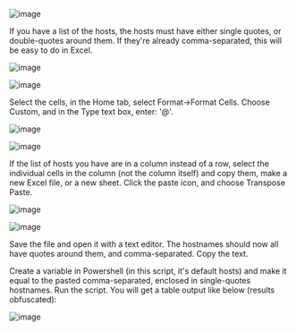 ![image](https://github.com/timiwashima/hostAndOU/assets/52045865/c25c4da7-e64e-486b-86da-4c65a48742bf)

If you have a list of the hosts, the hosts must have either single quotes, or double-quotes around them.  If they're already comma-separated, this will be easy to do in Excel.

![image](https://github.com/timiwashima/hostAndOU/assets/52045865/762f82f8-8d8f-49bd-8b9c-83108a2979ae)

![image](https://github.com/timiwashima/hostAndOU/assets/52045865/66900c23-b434-4cf8-96a4-d24c16caa489)

Select the cells, in the Home tab, select Format→Format Cells.  Choose Custom, and in the Type text box, enter: '@'.

![image](https://github.com/timiwashima/hostAndOU/assets/52045865/e85cf404-c4e4-4616-9512-426c8ba3d9a8)

![image](https://github.com/timiwashima/hostAndOU/assets/52045865/cb75d7cd-5112-4984-a029-0b04db32e433)

If the list of hosts you have are in a column instead of a row, select the individual cells in the column (not the column itself) and copy them, make a new Excel file, or a new sheet.  Click the paste icon, and choose Transpose Paste.

![image](https://github.com/timiwashima/hostAndOU/assets/52045865/e7409e8c-edc0-4097-b5cc-ae0cbb278377)

![image](https://github.com/timiwashima/hostAndOU/assets/52045865/9d879652-3140-4aab-a257-d9e77948560f)

Save the file and open it with a text editor.  The hostnames should now all have quotes around them, and comma-separated.  Copy the text.

Create a variable in Powershell (in this script, it's default hosts) and make it equal to the pasted comma-separated, enclosed in single-quotes hostnames.
Run the script.  You will get a table output like below (results obfuscated):

![image](https://github.com/timiwashima/hostAndOU/assets/52045865/ba3ba3dd-be85-46dc-8c22-6dff7627636a)
